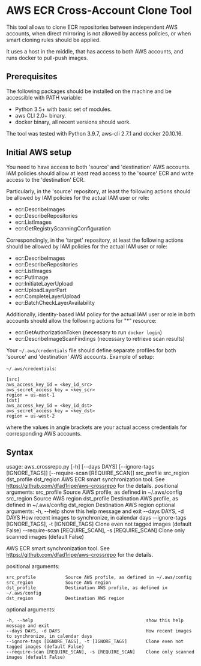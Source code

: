 # AWS ECR Cross-Account Clone Tool #

This tool allows to clone ECR repositories between independent AWS accounts, when direct mirroring is not allowed by access policies, or when smart cloning rules should be applied.

It uses a host in the middle, that has access to both AWS accounts, and runs docker to pull-push images.

## Prerequisites ##

The following packages should be installed on the machine and be accessible with PATH variable:

- Python 3.5+ with basic set of modules.
- aws CLI 2.0+ binary.
- docker binary, all recent versions should work.

The tool was tested with Python 3.9.7, aws-cli 2.7.1 and docker 20.10.16.

## Initial AWS setup ##

You need to have access to both 'source' and 'destination' AWS accounts. IAM policies should allow at least read access to the 'source' ECR and write access to the 'destination' ECR.

Particularly, in the 'source' repository, at least the following actions should be allowed by IAM policies for the actual IAM user or role:

- ecr:DescribeImages
- ecr:DescribeRepositories
- ecr:ListImages
- ecr:GetRegistryScanningConfiguration

Correspondingly, in the 'target' repository, at least the following actions should be allowed by IAM policies for the actual IAM user or role:

- ecr:DescribeImages
- ecr:DescribeRepositories
- ecr:ListImages
- ecr:PutImage
- ecr:InitiateLayerUpload
- ecr:UploadLayerPart
- ecr:CompleteLayerUpload
- ecr:BatchCheckLayerAvailability

Additionally, identity-based IAM policy for the actual IAM user or role in both accounts should allow the following actions for "*" resource:

- ecr:GetAuthorizationToken (necessary to run `docker login`)
- ecr:DescribeImageScanFindings (necessary to retrieve scan results)


Your `~/.aws/credentials` file should define separate profiles for both 'source' and 'destination' AWS accounts. Example of setup:

`~/.aws/credentials`:

    [src]
    aws_access_key_id = <key_id_src>
    aws_secret_access_key = <key_scr>
    region = us-east-1
    [dst]
    aws_access_key_id = <key_id_dst>
    aws_secret_access_key = <key_dst>
    region = us-west-2

where the values in angle brackets are your actual access credentials for corresponding AWS accounts.

## Syntax ##

usage: aws_crossrepo.py [-h] [--days DAYS] [--ignore-tags [IGNORE_TAGS]] [--require-scan [REQUIRE_SCAN]] src_profile src_region dst_profile dst_region                                                                                                                                                                                                                                                                                    AWS ECR smart synchronization tool. See https://github.com/dfad1ripe/aws-crossrepo for the details.                                                                                                                                                                                                                                                                                                                                       positional arguments:                                                                                                                                                                                                  src_profile           Source AWS profile, as defined in ~/.aws/config                                                                                                                                                src_region            Source AWS region                                                                                                                                                                              dst_profile           Destination AWS profile, as defined in ~/.aws/config                                                                                                                                           dst_region            Destination AWS region                                                                                                                                                                                                                                                                                                                                                                                            optional arguments:                                                                                                                                                                                                    -h, --help            show this help message and exit                                                                                                                                                                --days DAYS, -d DAYS  How recent images to synchronize, in calendar days                                                                                                                                             --ignore-tags [IGNORE_TAGS], -t [IGNORE_TAGS]                                                                                                                                                                                              Clone even not tagged images (default False)                                                                                                                                                   --require-scan [REQUIRE_SCAN], -s [REQUIRE_SCAN]                                                                                                                                                                                           Clone only scanned images (default False)       

AWS ECR smart synchronization tool. See https://github.com/dfad1ripe/aws-crossrepo for the details.

positional arguments:

    src_profile           Source AWS profile, as defined in ~/.aws/config
    src_region            Source AWS region
    dst_profile           Destination AWS profile, as defined in ~/.aws/config
    dst_region            Destination AWS region

optional arguments:

    -h, --help                                          show this help message and exit
    --days DAYS, -d DAYS                                How recent images to synchronize, in calendar days
    --ignore-tags [IGNORE_TAGS], -t [IGNORE_TAGS]       Clone even not tagged images (default False)
    --require-scan [REQUIRE_SCAN], -s [REQUIRE_SCAN]    Clone only scanned images (default False)
